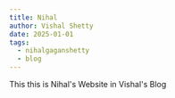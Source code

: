 ```yaml
---
title: Nihal
author: Vishal Shetty
date: 2025-01-01
tags:
  - nihalgaganshetty
  - blog
---
```

This this is Nihal's Website in Vishal's Blog
